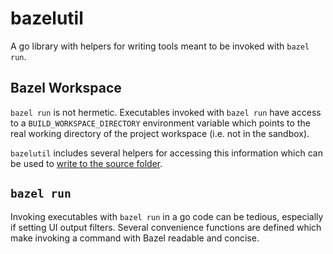 # bazelutil

A go library with helpers for writing tools meant to be invoked with
`bazel run`.

## Bazel Workspace

`bazel run` is not hermetic. Executables invoked with `bazel run` have access to
a `BUILD_WORKSPACE_DIRECTORY` environment variable which points to the real
working directory of the project workspace (i.e. not in the sandbox).

`bazelutil` includes several helpers for accessing this information which can be
used to [write to the source folder].

[write to the source folder]:
  https://www.aspect.dev/blog/bazel-can-write-to-the-source-folder

## `bazel run`

Invoking executables with `bazel run` in a go code can be tedious, especially if
setting UI output filters. Several convenience functions are defined which make
invoking a command with Bazel readable and concise.
